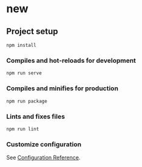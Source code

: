# new

## Project setup
```
npm install
```

### Compiles and hot-reloads for development
```
npm run serve
```

### Compiles and minifies for production
```
npm run package
```

### Lints and fixes files
```
npm run lint
```

### Customize configuration
See [Configuration Reference](https://cli.vuejs.org/config/).
